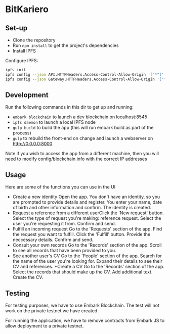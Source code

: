 # BitKariero

## Set-up

* Clone the repository
* Run `npm install` to get the project's dependencies
* Install IPFS

Configure IPFS:

```sh
ipfs init
ipfs config --json API.HTTPHeaders.Access-Control-Allow-Origin '["*"]'
ipfs config --json Gateway.HTTPHeaders.Access-Control-Allow-Origin '["*"]'
```

## Development
Run the following commands in this dir to get up and running:

* `embark blockchain` to launch a dev blockchain on localhost:8545  
* `ipfs daemon` to launch a local IPFS node  
* `gulp build` to build the app (this will run embark build as part of the process)  
* `gulp` to rebuild the front-end on change and launch a webserver on http://0.0.0.0:8000  

Note if you wish to access the app from a different machine, then you will need to modify
config/blockchain.info with the correct IP addresses

## Usage
Here are some of the functions you can use in the UI

* Create a new identity
Open the app. You don't have an identity, so you are prompted to provide details and register. You enter your name, date of birth and other information and confirm. The identity is created.
* Request a reference from a different userClick the 'New request' button. Select the type of request you're making: reference request. Select the user you're requesting it from. Confirm and send.
* Fulfill an incoming request
Go to the 'Requests' section of the app. Find the request you want to fulfill. Click the 'Fulfill' button. Provide the neccessary details. Confirm and send.
* Consult your own records
Go to the 'Records' section of the app. Scroll to see all records that have been provided to you.
* See another user's CV
Go to the 'People' section of the app. Search for the name of the user you're looking for. Expand their details to see their CV and references.
*Create a CV
Go to the 'Records' section of the app. Select the records that should make up the CV. Add additional text. Create the CV. 

## Testing

For testing purposes, we have to use Embark Blockchain. The test will not work on the private testnet we have created.

For running the application, we have to remove contracts from Embark.JS to allow deployment to a private testnet.
